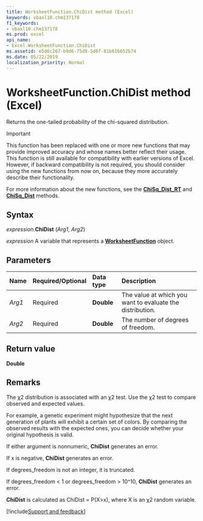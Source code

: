 ```yaml
---
title: WorksheetFunction.ChiDist method (Excel)
keywords: vbaxl10.chm137178
f1_keywords:
- vbaxl10.chm137178
ms.prod: excel
api_name:
- Excel.WorksheetFunction.ChiDist
ms.assetid: e5d6c267-b9d6-75d9-5d6f-81b616652b74
ms.date: 05/22/2019
localization_priority: Normal
---
```



# WorksheetFunction.ChiDist method (Excel)

Returns the one-tailed probability of the chi-squared distribution. 

> [!IMPORTANT] 
> This function has been replaced with one or more new functions that may provide improved accuracy and whose names better reflect their usage. This function is still available for compatibility with earlier versions of Excel. However, if backward compatibility is not required, you should consider using the new functions from now on, because they more accurately describe their functionality.
> 
> For more information about the new functions, see the **[ChiSq_Dist_RT](Excel.WorksheetFunction.ChiSq_Dist_RT.md)** and **[ChiSq_Dist](Excel.WorksheetFunction.ChiSq_Dist.md)** methods.

## Syntax

_expression_.**ChiDist** (_Arg1_, _Arg2_)

_expression_ A variable that represents a **[WorksheetFunction](Excel.WorksheetFunction.md)** object.


## Parameters

|Name|Required/Optional|Data type|Description|
|:-----|:-----|:-----|:-----|
| _Arg1_|Required| **Double**|The value at which you want to evaluate the distribution.|
| _Arg2_|Required| **Double**|The number of degrees of freedom.|

## Return value

**Double**


## Remarks

The χ2 distribution is associated with an χ2 test. Use the χ2 test to compare observed and expected values.

For example, a genetic experiment might hypothesize that the next generation of plants will exhibit a certain set of colors. By comparing the observed results with the expected ones, you can decide whether your original hypothesis is valid.

If either argument is nonnumeric, **ChiDist** generates an error.
    
If x is negative, **ChiDist** generates an error.
    
If degrees_freedom is not an integer, it is truncated.
    
If degrees_freedom < 1 or degrees_freedom > 10^10, **ChiDist** generates an error.
    
**ChiDist** is calculated as ChiDist = P(X>x), where X is an χ2 random variable.
    



[!include[Support and feedback](~/includes/feedback-boilerplate.md)]
